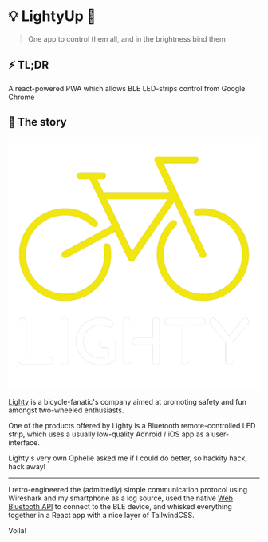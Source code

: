 # 💡 LightyUp 🦄

> One app to control them all, and in the brightness bind them

## ⚡ TL;DR

A react-powered PWA which allows BLE LED-strips control from Google Chrome

## 🚴 The story
![Lighty.bike logo](public/android-chrome-512x512.png)

[Lighty](https://lighty.bike/) is a bicycle-fanatic's company aimed at promoting safety and fun amongst two-wheeled enthusiasts.

One of the products offered by Lighty is a Bluetooth remote-controlled LED strip, which uses a usually low-quality Adnroid / iOS app as a user-interface.

Lighty's very own Ophélie asked me if I could do better, so hackity hack, hack away!

***

I retro-engineered the (admittedly) simple communication protocol using Wireshark and my smartphone as a log source, used the native [Web Bluetooth API](https://developer.mozilla.org/en-US/docs/Web/API/Web_Bluetooth_API) to connect to the BLE device, and whisked everything together in a React app with a nice layer of TailwindCSS.

Voilà!
